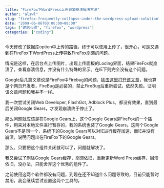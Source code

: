 ```yaml
---
title: "FireFox下WordPress上传频繁崩溃解决方法"
author: "alswl"
slug: "firefox-frequently-collapse-under-the-wordpress-upload-solution"
date: "2009-06-06T00:00:00+08:00"
tags: ["建站心得", "firefox", "wordpress"]
categories: ["coding"]
---
```


今天修改了数据库option中上传的路径，终于可以使用上传了，很开心，可是又遇到在FireFox下WordPress上传导致FireFox崩溃的问题。

情况是这样，在后台点上传图片，出现上传面板的Loding界面，结果FireFox就崩溃了，查看崩溃信息，并没有什么特殊的显示。在IE下则完全没有这个问题。

Google后几篇文章说是FireFox中Firebug的问题，[猛击这里打开该文章](http://www.tvwz.com.cn/html/computer-repaire/firebug-leads-to-firefox-to-collapse.html)，我也算是个网页开发者，FireBug是必装的，禁止FireBug后重新尝试，依然失败。证明该文章问题和我并不一样。

我一次尝试关闭Web Developer, FlashGot, Adblock Plus，都没有效果，直到最后关闭Google
Gears，才发现崩溃终于停止了。

那么问题就应该是在Google Gears上，这个Google Gears是FireFox的一个插件，用来对本地文件进行暂存的，我的系统也装了Google
Gears，这两个Google Gears不是同一个，系统下的Google
Gears可以对IE进行缓存加速，而IE并没有崩溃，说明问题出在FireFox下的Google Gears。

那么，只要把这个组件关闭就可以了，问题就解决了。

我又尝试了删除Google Gears缓存，崩溃依旧，重新更新Word Press缓存，崩溃依旧，没办法，只能舍弃这个优秀的组件了。

之前使用这两个软件都没有问题，到现在还不知道什么问题导致的，目前只能暂时禁用，我会继续尝试设置这两个工具的。

